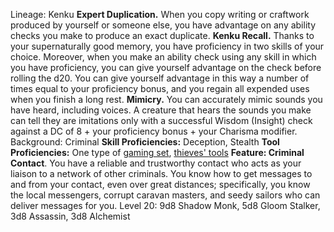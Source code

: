 Lineage: Kenku
	**Expert Duplication.** When you copy writing or craftwork produced by yourself or someone else, you have advantage on any ability checks you make to produce an exact duplicate.
	**Kenku Recall.**  Thanks to your supernaturally good memory, you have proficiency in two skills of your choice. Moreover, when you make an ability check using any skill in which you have proficiency, you can give yourself advantage on the check before rolling the d20. You can give yourself advantage in this way a number of times equal to your proficiency bonus, and you regain all expended uses when you finish a long rest.
	**Mimicry.** You can accurately mimic sounds you have heard, including voices. A creature that hears the sounds you make can tell they are imitations only with a successful Wisdom (Insight) check against a DC of 8 + your proficiency bonus + your Charisma modifier.
Background: Criminal
	**Skill Proficiencies:** Deception, Stealth
    **Tool Proficiencies:** One type of [gaming set](https://5e.tools/items.html#blankhash,flstsource:phb=1,flstmiscellaneous:mundane=1,flsttype:gaming%20set=1), [thieves' tools](https://5e.tools/items.html#thieves'%20tools_phb)
    **Feature: Criminal Contact**. You have a reliable and trustworthy contact who acts as your liaison to a network of other criminals. You know how to get messages to and from your contact, even over great distances; specifically, you know the local messengers, corrupt caravan masters, and seedy sailors who can deliver messages for you.
Level 20: 9d8 Shadow Monk, 5d8 Gloom Stalker, 3d8 Assassin, 3d8 Alchemist